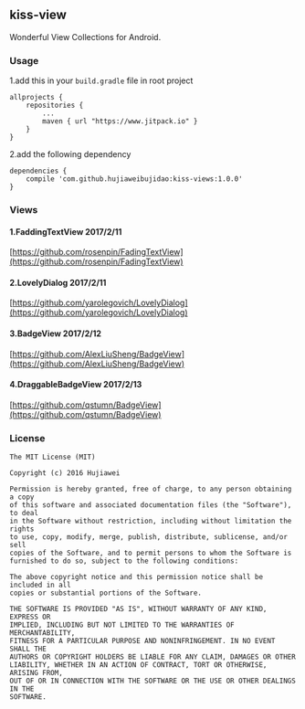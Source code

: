 
## kiss-view

Wonderful View Collections for Android.

### Usage

1.add this in your `build.gradle` file in root project

```
allprojects {
    repositories {
        ...
        maven { url "https://www.jitpack.io" }
    }
}
```

2.add the following dependency

```
dependencies {
    compile 'com.github.hujiaweibujidao:kiss-views:1.0.0'
}
```

### Views

#### 1.FaddingTextView   2017/2/11
[https://github.com/rosenpin/FadingTextView](https://github.com/rosenpin/FadingTextView)

#### 2.LovelyDialog    2017/2/11
[https://github.com/yarolegovich/LovelyDialog](https://github.com/yarolegovich/LovelyDialog)

#### 3.BadgeView     2017/2/12
[https://github.com/AlexLiuSheng/BadgeView](https://github.com/AlexLiuSheng/BadgeView)

#### 4.DraggableBadgeView      2017/2/13
[https://github.com/qstumn/BadgeView](https://github.com/qstumn/BadgeView)

### License

```
The MIT License (MIT)

Copyright (c) 2016 Hujiawei

Permission is hereby granted, free of charge, to any person obtaining a copy
of this software and associated documentation files (the "Software"), to deal
in the Software without restriction, including without limitation the rights
to use, copy, modify, merge, publish, distribute, sublicense, and/or sell
copies of the Software, and to permit persons to whom the Software is
furnished to do so, subject to the following conditions:

The above copyright notice and this permission notice shall be included in all
copies or substantial portions of the Software.

THE SOFTWARE IS PROVIDED "AS IS", WITHOUT WARRANTY OF ANY KIND, EXPRESS OR
IMPLIED, INCLUDING BUT NOT LIMITED TO THE WARRANTIES OF MERCHANTABILITY,
FITNESS FOR A PARTICULAR PURPOSE AND NONINFRINGEMENT. IN NO EVENT SHALL THE
AUTHORS OR COPYRIGHT HOLDERS BE LIABLE FOR ANY CLAIM, DAMAGES OR OTHER
LIABILITY, WHETHER IN AN ACTION OF CONTRACT, TORT OR OTHERWISE, ARISING FROM,
OUT OF OR IN CONNECTION WITH THE SOFTWARE OR THE USE OR OTHER DEALINGS IN THE
SOFTWARE.
```